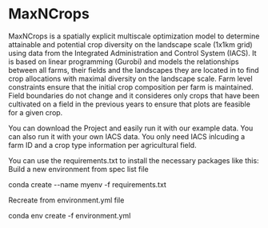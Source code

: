 # MaxNCrops
MaxNCrops is a spatially explicit multiscale optimization model to determine attainable and potential crop diversity on the landscape scale (1x1km grid) using data from the Integrated Administration and Control System (IACS). It is based on linear programming (Gurobi) and models the relationships between all farms, their fields and the landscapes they are located in to find crop allocations with maximal diversity on the landscape scale. 
Farm level constraints ensure that the initial crop composition per farm is maintained. 
Field boundaries do not change and it consideres only crops that have been cultivated on a field in the previous years to ensure that plots are feasible for a given crop.

You can download the Project and easily run it with our example data. 
You can also run it with your own IACS data. You only need IACS inlcuding a farm ID and a crop type information per agricultural field. 

You can use the requirements.txt to install the necessary packages like this: 
Build a new environment from spec list file

conda create --name myenv -f requirements.txt

Recreate from environment.yml file

conda env create -f environment.yml

